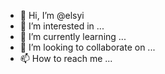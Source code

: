 - 👋 Hi, I’m @elsyi
- 👀 I’m interested in ...
- 🌱 I’m currently learning ...
- 💞️ I’m looking to collaborate on ...
- 📫 How to reach me ...

<!---
elsyi/elsyi is a ✨ special ✨ repository because its `README.md` (this file) appears on your GitHub profile.
You can click the Preview link to take a look at your changes.
--->
